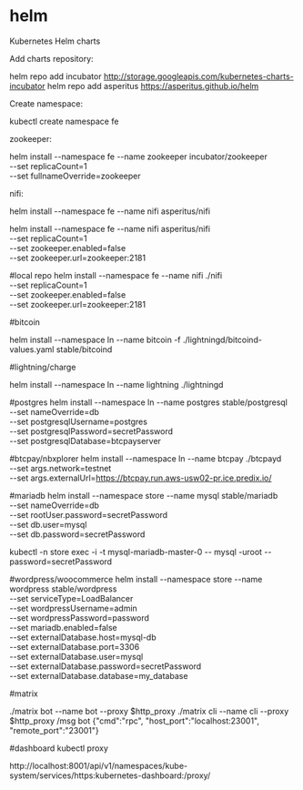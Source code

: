 # helm
Kubernetes Helm charts

Add charts repository:

helm repo add incubator http://storage.googleapis.com/kubernetes-charts-incubator
helm repo add asperitus https://asperitus.github.io/helm


Create namespace:

kubectl create namespace fe


zookeeper:

helm install --namespace fe --name zookeeper incubator/zookeeper \
      --set replicaCount=1 \
      --set fullnameOverride=zookeeper

nifi:

helm install --namespace fe --name nifi asperitus/nifi

helm install --namespace fe --name nifi asperitus/nifi \
    --set replicaCount=1 \
    --set zookeeper.enabled=false \
    --set zookeeper.url=zookeeper:2181

#local repo
helm install --namespace fe --name nifi ./nifi \
    --set replicaCount=1 \
    --set zookeeper.enabled=false \
    --set zookeeper.url=zookeeper:2181


#bitcoin

helm install --namespace ln --name bitcoin -f ./lightningd/bitcoind-values.yaml stable/bitcoind

#lightning/charge

helm install --namespace ln --name lightning ./lightningd

#postgres
helm install --namespace ln --name postgres stable/postgresql \
    --set nameOverride=db \
    --set postgresqlUsername=postgres \
    --set postgresqlPassword=secretPassword \
    --set postgresqlDatabase=btcpayserver
    
#btcpay/nbxplorer
helm install --namespace ln --name btcpay ./btcpayd \
    --set args.network=testnet \
    --set args.externalUrl=https://btcpay.run.aws-usw02-pr.ice.predix.io/

#mariadb
helm install --namespace store --name mysql stable/mariadb \
    --set nameOverride=db \
    --set rootUser.password=secretPassword \
    --set db.user=mysql \
    --set db.password=secretPassword

<!-- my_database -->
<!-- --set db.name=storefront privileges not granted -->
    
kubectl -n store exec -i -t mysql-mariadb-master-0 -- mysql -uroot --password=secretPassword

#wordpress/woocommerce
helm install --namespace store --name wordpress stable/wordpress \
    --set serviceType=LoadBalancer \
    --set wordpressUsername=admin \
    --set wordpressPassword=password \
    --set mariadb.enabled=false \
    --set externalDatabase.host=mysql-db \
    --set externalDatabase.port=3306 \
    --set externalDatabase.user=mysql \
    --set externalDatabase.password=secretPassword \
    --set externalDatabase.database=my_database

<!-- docker run -it --rm --entrypoint "/bin/bash" elementsproject/lightningd -->
<!-- docker run -it --rm --entrypoint "/usr/bin/lightning-cli" elementsproject/lightningd --help -->

<!-- kubectl exec -i -t -n ln $POD -- bash -->

#matrix

./matrix bot --name bot --proxy $http_proxy
./matrix cli --name cli --proxy $http_proxy
/msg bot {"cmd":"rpc", "host_port":"localhost:23001", "remote_port":"23001"}

#dashboard
kubectl proxy

http://localhost:8001/api/v1/namespaces/kube-system/services/https:kubernetes-dashboard:/proxy/